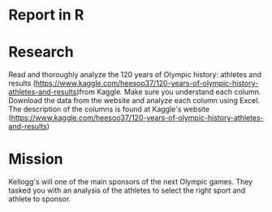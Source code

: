 # Report in R

# Research
Read and thoroughly analyze the 120 years of Olympic history: athletes and results  (https://www.kaggle.com/heesoo37/120-years-of-olympic-history-athletes-and-results)from Kaggle. Make sure you understand each column.
Download the data from the website and analyze each column using Excel. The description of the columns is found at Kaggle's website (https://www.kaggle.com/heesoo37/120-years-of-olympic-history-athletes-and-results)

# Mission
Kellogg's will one of the main sponsors of the next Olympic games. They tasked you with an analysis of the athletes to select the right sport and athlete to sponsor.
